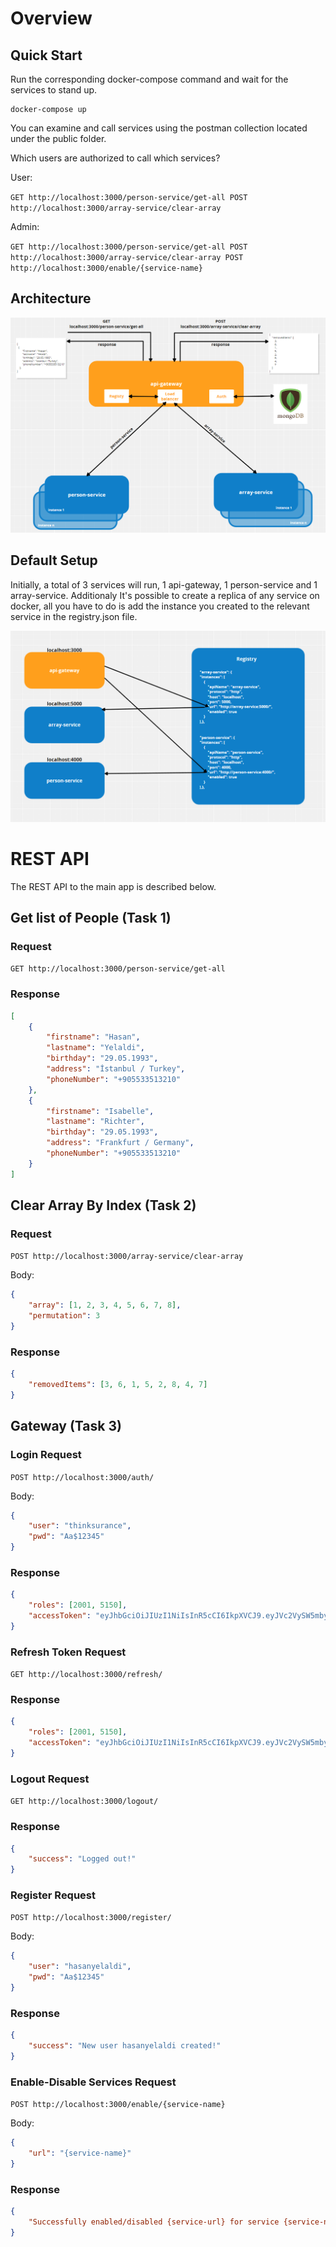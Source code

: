 # Overview

## Quick Start

Run the corresponding docker-compose command and wait for the services to stand up.

```
docker-compose up
```

You can examine and call services using the postman collection located under the public folder.

Which users are authorized to call which services?

User:

`GET http://localhost:3000/person-service/get-all POST http://localhost:3000/array-service/clear-array`

Admin:

`GET http://localhost:3000/person-service/get-all POST http://localhost:3000/array-service/clear-array POST http://localhost:3000/enable/{service-name}`

## Architecture

![Arc](https://github.com/hasanyelaldi/hasanyelaldi-thinksurance/blob/main/public/thk_arch.png)

## Default Setup

Initially, a total of 3 services will run, 1 api-gateway, 1 person-service and 1 array-service.
Additionaly It's possible to create a replica of any service on docker, all you have to do is add the instance you created to the relevant service in the registry.json file.

![Default](https://github.com/hasanyelaldi/hasanyelaldi-thinksurance/blob/main/public/default_setup.png)

# REST API

The REST API to the main app is described below.

## Get list of People (Task 1)

### Request

`GET http://localhost:3000/person-service/get-all`

### Response

```json
[
	{
		"firstname": "Hasan",
		"lastname": "Yelaldi",
		"birthday": "29.05.1993",
		"address": "İstanbul / Turkey",
		"phoneNumber": "+905533513210"
	},
	{
		"firstname": "Isabelle",
		"lastname": "Richter",
		"birthday": "29.05.1993",
		"address": "Frankfurt / Germany",
		"phoneNumber": "+905533513210"
	}
]
```

## Clear Array By Index (Task 2)

### Request

`POST http://localhost:3000/array-service/clear-array`

Body:

```json
{
	"array": [1, 2, 3, 4, 5, 6, 7, 8],
	"permutation": 3
}
```

### Response

```json
{
	"removedItems": [3, 6, 1, 5, 2, 8, 4, 7]
}
```

## Gateway (Task 3)

### Login Request

`POST http://localhost:3000/auth/`

Body:

```json
{
	"user": "thinksurance",
	"pwd": "Aa$12345"
}
```

### Response

```json
{
	"roles": [2001, 5150],
	"accessToken": "eyJhbGciOiJIUzI1NiIsInR5cCI6IkpXVCJ9.eyJVc2VySW5mbyI6eyJ1c2VybmFtZSI6InRoaW5rc3VyYW5jZSIsInJvbGVzIjpbMjAwMSwxOTg0LDUxNTBdfSwiaWF0IjoxNjUzMTQ1NjkyLCJleHAiOjE2NTMxNDU5OTJ9.gEF2kBmMbtcjSs1HmAEGHIbRaFy4CXMBBrDrMSd5llY"
}
```

### Refresh Token Request

`GET http://localhost:3000/refresh/`

### Response

```json
{
	"roles": [2001, 5150],
	"accessToken": "eyJhbGciOiJIUzI1NiIsInR5cCI6IkpXVCJ9.eyJVc2VySW5mbyI6eyJ1c2VybmFtZSI6InRoaW5rc3VyYW5jZSIsInJvbGVzIjpbMjAwMSwxOTg0LDUxNTBdfSwiaWF0IjoxNjUzMTQ1NjkyLCJleHAiOjE2NTMxNDU5OTJ9.gEF2kBmMbtcjSs1HmAEGHIbRaFy4CXMBBrDrMSd5llY"
}
```

### Logout Request

`GET http://localhost:3000/logout/`

### Response

```json
{
	"success": "Logged out!"
}
```

### Register Request

`POST http://localhost:3000/register/`

Body:

```json
{
	"user": "hasanyelaldi",
	"pwd": "Aa$12345"
}
```

### Response

```json
{
	"success": "New user hasanyelaldi created!"
}
```

### Enable-Disable Services Request

`POST http://localhost:3000/enable/{service-name}`

Body:

```json
{
	"url": "{service-name}"
}
```

### Response

```json
{
	"Successfully enabled/disabled {service-url} for service {service-name}"
}
```
